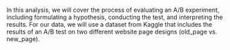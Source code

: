In this analysis, we will cover the process of evaluating an A/B experiment, including formulating a hypothesis, conducting the test, and interpreting the results. For our data, we will use a dataset from Kaggle that includes the results of an A/B test on two different website page designs (old_page vs. new_page).
